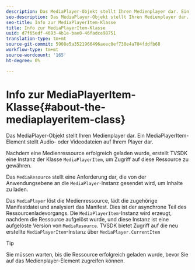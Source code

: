 ```yaml
---
description: Das MediaPlayer-Objekt stellt Ihren Medienplayer dar. Ein MediaPlayerItem-Element stellt Audio- oder Videodateien auf Ihrem Player dar.
seo-description: Das MediaPlayer-Objekt stellt Ihren Medienplayer dar. Ein MediaPlayerItem-Element stellt Audio- oder Videodateien auf Ihrem Player dar.
seo-title: Info zur MediaPlayerItem-Klasse
title: Info zur MediaPlayerItem-Klasse
uuid: d7f65edf-4693-4b1e-bae0-46fadce98751
translation-type: tm+mt
source-git-commit: 5908e5a3521966496aeec0ef730e4a704fddfb68
workflow-type: tm+mt
source-wordcount: '165'
ht-degree: 0%

---
```



# Info zur MediaPlayerItem-Klasse{#about-the-mediaplayeritem-class}

Das MediaPlayer-Objekt stellt Ihren Medienplayer dar. Ein MediaPlayerItem-Element stellt Audio- oder Videodateien auf Ihrem Player dar.

Nachdem eine Medienressource erfolgreich geladen wurde, erstellt TVSDK eine Instanz der Klasse `MediaPlayerItem`, um Zugriff auf diese Ressource zu gewähren.

Das `MediaResource` stellt eine Anforderung dar, die von der Anwendungsebene an die `MediaPlayer`-Instanz gesendet wird, um Inhalte zu laden.

Das `MediaPlayer` löst die Medienressource, lädt die zugehörige Manifestdatei und analysiert das Manifest. Dies ist der asynchrone Teil des Ressourcenladevorgangs. Die `MediaPlayerItem`-Instanz wird erzeugt, nachdem die Ressource aufgelöst wurde, und diese Instanz ist eine aufgelöste Version von `MediaResource`. TVSDK bietet Zugriff auf die neu erstellte `MediaPlayerItem`-Instanz über `MediaPlayer.CurrentItem`

>[!TIP]
>
>Sie müssen warten, bis die Ressource erfolgreich geladen wurde, bevor Sie auf das Medienplayer-Element zugreifen können.


